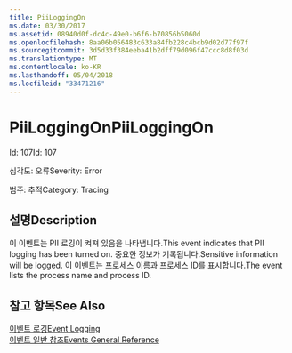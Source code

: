 ```yaml
---
title: PiiLoggingOn
ms.date: 03/30/2017
ms.assetid: 08940d0f-dc4c-49e0-b6f6-b70856b5060d
ms.openlocfilehash: 8aa06b056483c633a84fb228c4bcb9d02d77f97f
ms.sourcegitcommit: 3d5d33f384eeba41b2dff79d096f47ccc8d8f03d
ms.translationtype: MT
ms.contentlocale: ko-KR
ms.lasthandoff: 05/04/2018
ms.locfileid: "33471216"
---
```

# <a name="piiloggingon"></a><span data-ttu-id="9312b-102">PiiLoggingOn</span><span class="sxs-lookup"><span data-stu-id="9312b-102">PiiLoggingOn</span></span>
<span data-ttu-id="9312b-103">Id: 107</span><span class="sxs-lookup"><span data-stu-id="9312b-103">Id: 107</span></span>  
  
 <span data-ttu-id="9312b-104">심각도: 오류</span><span class="sxs-lookup"><span data-stu-id="9312b-104">Severity: Error</span></span>  
  
 <span data-ttu-id="9312b-105">범주: 추적</span><span class="sxs-lookup"><span data-stu-id="9312b-105">Category: Tracing</span></span>  
  
## <a name="description"></a><span data-ttu-id="9312b-106">설명</span><span class="sxs-lookup"><span data-stu-id="9312b-106">Description</span></span>  
 <span data-ttu-id="9312b-107">이 이벤트는 PII 로깅이 켜져 있음을 나타냅니다.</span><span class="sxs-lookup"><span data-stu-id="9312b-107">This event indicates that PII logging has been turned on.</span></span> <span data-ttu-id="9312b-108">중요한 정보가 기록됩니다.</span><span class="sxs-lookup"><span data-stu-id="9312b-108">Sensitive information will be logged.</span></span> <span data-ttu-id="9312b-109">이 이벤트는 프로세스 이름과 프로세스 ID를 표시합니다.</span><span class="sxs-lookup"><span data-stu-id="9312b-109">The event lists the process name and process ID.</span></span>  
  
## <a name="see-also"></a><span data-ttu-id="9312b-110">참고 항목</span><span class="sxs-lookup"><span data-stu-id="9312b-110">See Also</span></span>  
 [<span data-ttu-id="9312b-111">이벤트 로깅</span><span class="sxs-lookup"><span data-stu-id="9312b-111">Event Logging</span></span>](../../../../../docs/framework/wcf/diagnostics/event-logging/index.md)  
 [<span data-ttu-id="9312b-112">이벤트 일반 참조</span><span class="sxs-lookup"><span data-stu-id="9312b-112">Events General Reference</span></span>](../../../../../docs/framework/wcf/diagnostics/event-logging/events-general-reference.md)
